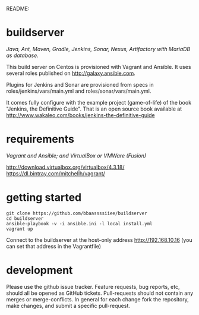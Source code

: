 README:


buildserver
===========
*Java, Ant, Maven, Gradle, Jenkins, Sonar, Nexus, Artifactory with MariaDB as database.*

This build server on Centos is provisioned with Vagrant and Ansible. It uses several roles published on http://galaxy.ansible.com.

Plugins for Jenkins and Sonar are provisioned from specs in roles/jenkins/vars/main.yml and roles/sonar/vars/main.yml.

It comes fully configure with the example project (game-of-life) of the book "Jenkins, the Definitive Guide".
That is an open source book available at http://www.wakaleo.com/books/jenkins-the-definitive-guide


requirements
============
*Vagrant and Ansible; and VirtualBox or VMWare (Fusion)*

http://download.virtualbox.org/virtualbox/4.3.18/
https://dl.bintray.com/mitchellh/vagrant/

getting started
===============
    git clone https://github.com/bbaassssiiee/buildserver
    cd buildserver
    ansible-playbook -v -i ansible.ini -l local install.yml
    vagrant up

Connect to the buildserver at the host-only address http://192.168.10.16 (you can set that address in the Vagrantfile)

development
===============
Please use the github issue tracker. Feature requests, bug reports, etc, should all be opened as GitHub tickets.
Pull-requests should not contain any merges or merge-conflicts. In general for each change fork the repository, make changes, and submit a specific pull-request.
